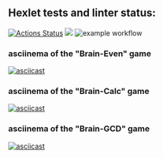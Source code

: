 ## Hexlet tests and linter status:
[![Actions Status](https://github.com/sleepy-corpse/frontend-project-lvl1/workflows/hexlet-check/badge.svg)](https://github.com/sleepy-corpse/frontend-project-lvl1/actions)
<a href="https://codeclimate.com/github/sleepy-corpse/frontend-project-lvl1/maintainability"><img src="https://api.codeclimate.com/v1/badges/07b0c8a2f3d1ec8178e4/maintainability" /></a>
![example workflow](https://github.com/sleepy-corpse/frontend-project-lvl1/workflows/linter/badge.svg)
### asciinema of the "Brain-Even" game
[![asciicast](https://asciinema.org/a/uneM0QVHfLcs6aAM67nPghOms.svg)](https://asciinema.org/a/uneM0QVHfLcs6aAM67nPghOms)
### asciinema of the "Brain-Calc" game
[![asciicast](https://asciinema.org/a/WnOkBlHkrgQOhXAfJmt4EL6Ya.svg)](https://asciinema.org/a/WnOkBlHkrgQOhXAfJmt4EL6Ya)
### asciinema of the "Brain-GCD" game
[![asciicast](https://asciinema.org/a/tbEMum9ur0KPObr8IWsiN8Xge.svg)](https://asciinema.org/a/tbEMum9ur0KPObr8IWsiN8Xge)
